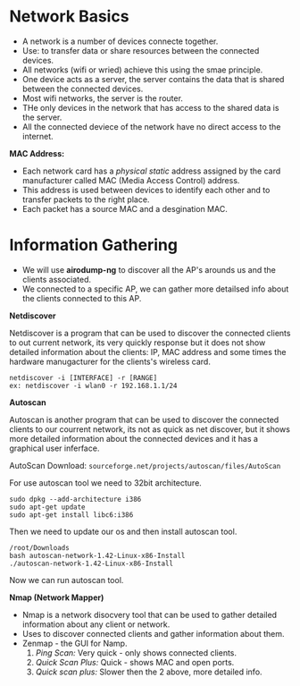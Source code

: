 # Network Basics

- A network is a number of devices connecte together.
- Use: to transfer data or share resources between the connected devices.
- All networks (wifi or wried) achieve this using the smae principle.
- One device acts as a server, the server contains the data that is shared between the connected devices.
- Most wifi networks, the server is the router.
- THe only devices in the network that has access to the shared data is the server.
- All the connected deviece of the network have no direct access to the internet.


**MAC Address:**

- Each network card has a *physical static* address assigned by the card manufacturer called MAC (Media Access Control) address.
- This address is used between devices to identify each other and to transfer packets to the right place.
- Each packet has a source MAC and a desgination MAC.


# Information Gathering

- We will use **airodump-ng** to discover all the AP's arounds us and the clients associated.
- We connected to a specific AP, we can gather more detailsed info about the clients connected to this AP.

 
**Netdiscover**

Netdiscover is a program that can be used to discover the connected clients to out current network, its very quickly response but it does not show detailed information about the clients: IP, MAC address and some times the hardware manugacturer for the clients's wireless card.

```
netdiscover -i [INTERFACE] -r [RANGE]
ex: netdiscover -i wlan0 -r 192.168.1.1/24
```

**Autoscan**

Autoscan is another program that can be used to discover the connected clients to our courrent network, its not as quick as net discover, but it shows more detailed information about the connected devices and it has a graphical user inferface.

AutoScan Download: `sourceforge.net/projects/autoscan/files/AutoScan`

For use autoscan tool we need to 32bit architecture.

```
sudo dpkg --add-architecture i386
sudo apt-get update
sudo apt-get install libc6:i386
```

Then we need to update our os and then install autoscan tool.

```
/root/Downloads
bash autoscan-network-1.42-Linux-x86-Install
./autoscan-network-1.42-Linux-x86-Install
```

Now we can run autoscan tool.

**Nmap (Network Mapper)**

- Nmap is a network disocvery tool that can be used to gather detailed information about any client or network.
- Uses to discover connected clients and gather information about them.
- Zenmap - the GUI for Namp.
	1. *Ping Scan:* Very quick - only shows connected clients.
	2. *Quick Scan Plus:* Quick - shows MAC and open ports.
	3. *Quick scan plus:* Slower then the 2 above, more detailed info.